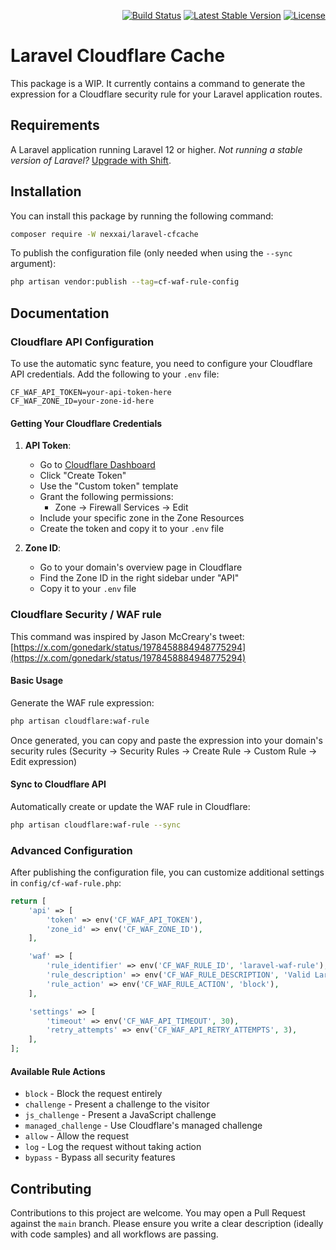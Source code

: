 <p align="right">
    <a href="https://github.com/nexxai/laravel-cfcache/actions"><img src="https://github.com/nexxai/laravel-cfcache/workflows/Build/badge.svg" alt="Build Status"></a>
    <a href="https://packagist.org/packages/nexxai/laravel-cfcache"><img src="https://poser.pugx.org/nexxai/laravel-cfcache/v/stable.svg" alt="Latest Stable Version"></a>
    <a href="https://github.com/badges/poser/blob/master/LICENSE"><img src="https://poser.pugx.org/nexxai/laravel-cfcache/license.svg" alt="License"></a>
</p>

# Laravel Cloudflare Cache

This package is a WIP. It currently contains a command to generate the expression for a Cloudflare security rule for your Laravel application routes.

## Requirements

A Laravel application running Laravel 12 or higher. _Not running a stable version of Laravel?_ [Upgrade with Shift](https://laravelshift.com).

## Installation

You can install this package by running the following command:

```sh
composer require -W nexxai/laravel-cfcache
```

To publish the configuration file (only needed when using the `--sync` argument):

```sh
php artisan vendor:publish --tag=cf-waf-rule-config
```

## Documentation

### Cloudflare API Configuration

To use the automatic sync feature, you need to configure your Cloudflare API credentials. Add the following to your `.env` file:

```env
CF_WAF_API_TOKEN=your-api-token-here
CF_WAF_ZONE_ID=your-zone-id-here
```

#### Getting Your Cloudflare Credentials

1. **API Token**:
   - Go to [Cloudflare Dashboard](https://dash.cloudflare.com/profile/api-tokens)
   - Click "Create Token"
   - Use the "Custom token" template
   - Grant the following permissions:
     - Zone -> Firewall Services -> Edit
   - Include your specific zone in the Zone Resources
   - Create the token and copy it to your `.env` file

2. **Zone ID**:
   - Go to your domain's overview page in Cloudflare
   - Find the Zone ID in the right sidebar under "API"
   - Copy it to your `.env` file

### Cloudflare Security / WAF rule

This command was inspired by Jason McCreary's tweet: [https://x.com/gonedark/status/1978458884948775294](https://x.com/gonedark/status/1978458884948775294)

#### Basic Usage

Generate the WAF rule expression:

```sh
php artisan cloudflare:waf-rule
```

Once generated, you can copy and paste the expression into your domain's security rules (Security -> Security Rules -> Create Rule -> Custom Rule -> Edit expression)

#### Sync to Cloudflare API

Automatically create or update the WAF rule in Cloudflare:

```sh
php artisan cloudflare:waf-rule --sync
```

### Advanced Configuration

After publishing the configuration file, you can customize additional settings in `config/cf-waf-rule.php`:

```php
return [
    'api' => [
        'token' => env('CF_WAF_API_TOKEN'),
        'zone_id' => env('CF_WAF_ZONE_ID'),
    ],

    'waf' => [
        'rule_identifier' => env('CF_WAF_RULE_ID', 'laravel-waf-rule'),
        'rule_description' => env('CF_WAF_RULE_DESCRIPTION', 'Valid Laravel Routes'),
        'rule_action' => env('CF_WAF_RULE_ACTION', 'block'),
    ],

    'settings' => [
        'timeout' => env('CF_WAF_API_TIMEOUT', 30),
        'retry_attempts' => env('CF_WAF_API_RETRY_ATTEMPTS', 3),
    ],
];
```

#### Available Rule Actions

- `block` - Block the request entirely
- `challenge` - Present a challenge to the visitor
- `js_challenge` - Present a JavaScript challenge
- `managed_challenge` - Use Cloudflare's managed challenge
- `allow` - Allow the request
- `log` - Log the request without taking action
- `bypass` - Bypass all security features

## Contributing

Contributions to this project are welcome. You may open a Pull Request against the `main` branch. Please ensure you write a clear description (ideally with code samples) and all workflows are passing.
